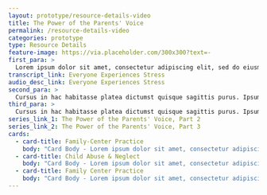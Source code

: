 ```yaml
---
layout: prototype/resource-details-video
title: The Power of the Parents' Voice
permalink: /resource-details-video
categories: prototype
type: Resource Details
feature-image: https://via.placeholder.com/300x300?text=-
first_para: >
  Lorem ipsum dolor sit amet, consectetur adipiscing elit, sed do eiusmod tempor incididunt ut labore et dolore magna aliqua. Nulla at volutpat diam ut venenatis tellus in metus vulputate. Amet volutpat consequat mauris nunc congue. Duis ut diam quam nulla porttitor massa id neque aliquam. Nulla facilisi nullam vehicula ipsum a arcu cursus vitae. Vulputate dignissim suspendisse in est ante. Consectetur a erat nam at lectus. Aenean vel elit scelerisque mauris pellentesque pulvinar pellentesque habitant morbi. Rhoncus aenean vel elit scelerisque mauris pellentesque pulvinar pellentesque. Feugiat vivamus at augue eget arcu dictum varius duis at.
transcript_link: Everyone Experiences Stress
audio_desc_link: Everyone Experiences Stress
second_para: >
  Cursus in hac habitasse platea dictumst quisque sagittis purus. Ipsum a arcu cursus vitae. Arcu felis bibendum ut tristique et. Ut pharetra sit amet aliquam id diam maecenas ultricies mi. Nunc eget lorem dolor sed viverra ipsum nunc aliquet. Diam vel quam elementum pulvinar etiam non quam. Ut porttitor leo a diam sollicitudin tempor id eu. Vulputate odio ut enim blandit volutpat maecenas. Tellus id interdum velit laoreet. Potenti nullam ac tortor vitae purus. Augue interdum velit euismod in pellentesque massa. Pellentesque dignissim enim sit amet venenatis. Nisl vel pretium lectus quam id leo in vitae turpis. Feugiat pretium nibh ipsum consequat nisl vel pretium. In hac habitasse platea dictumst quisque sagittis purus. Nibh venenatis cras sed felis eget velit aliquet. Elementum curabitur vitae nunc sed velit dignissim sodales. In hac habitasse platea dictumst quisque sagittis purus. Arcu cursus vitae congue mauris rhoncus aenean vel elit scelerisque.
third_para: >
  Cursus in hac habitasse platea dictumst quisque sagittis purus. Ipsum a arcu cursus vitae. Arcu felis bibendum ut tristique et. Ut pharetra sit amet aliquam id diam maecenas ultricies mi. Nunc eget lorem dolor sed viverra ipsum nunc aliquet. Diam vel quam elementum pulvinar etiam non quam. Ut porttitor leo a diam sollicitudin tempor id eu. Vulputate odio ut enim blandit volutpat maecenas. Tellus id interdum velit laoreet. Potenti nullam ac tortor vitae purus. Augue interdum velit euismod in pellentesque massa. Pellentesque dignissim enim sit amet venenatis.
series_link_1: The Power of the Parents' Voice, Part 2
series_link_2: The Power of the Parents' Voice, Part 3
cards:
  - card-title: Family-Center Practice
    body: "Card Body - Lorem ipsum dolor sit amet, consectetur adipiscing elit, sed do eiusmod tempor incididunt ut labore et dolore magna aliqua. "
  - card-title: Child Abuse & Neglect
    body: "Card Body - Lorem ipsum dolor sit amet, consectetur adipiscing elit, sed do eiusmod tempor incididunt ut labore et dolore magna aliqua. "
  - card-title: Family Center Practice
    body: "Card Body - Lorem ipsum dolor sit amet, consectetur adipiscing elit, sed do eiusmod tempor incididunt ut labore et dolore magna aliqua. "
---
```

